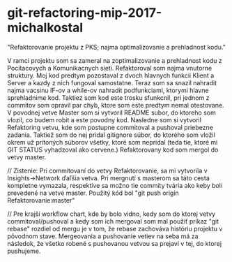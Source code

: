 # git-refactoring-mip-2017-michalkostal
"Refaktorovanie projektu z PKS; najma optimalizovanie a prehladnost kodu." 

V ramci projektu som sa zameral na zoptimalizovanie a prehladnost kodu z Pocitacovych a Komunikacnych sieti. Refaktoroval som najma vnutorne struktury. 
Moj kod predtym pozostaval z dvoch hlavnych funkcii Klient a Server a kazdy z nich fungoval samostatne. Teraz som sa snazil nahradit najma vacsinu IF-ov 
a while-ov nahradit podfunkciami, ktorymi hlavne sprehladnime kod. Taktiez som kod este trosku sfunkcnil, pri jednom z commitov som opravil par chyb, 
ktore som este predtym nemal otestovane. V povodnej vetve Master som si vytvoril README subor, do ktoreho som vlozil, co budem robit a este povodny kod. 
Nasledne som si vytvoril Refaktoring vetvu, kde som postupne commitoval a pushoval priebezne zadania. Taktiež som do nej pridal gitignore súbor, do 
ktorého som vložil okrem už prítoných súborov všetky, ktoré som nepridal (teda tie, ktoré mi GIT STATUS vyhadzoval ako cervene.) Refaktorovany kod som 
mergol do vetvy master.

// Zistenie: Pri commitovaní do vetvy Refaktorovanie, sa mi vytvorila v Insights->Network ďaľšia vetva. Pri mergnutí s masterom sa táto cesta kompletne 
vymazala, respektíve sa možno tie commity tvária ako keby boli prevedené na vetve master. Použitý kód bol "git push origin Refaktorovanie:master"

// Pre krajší workflow chart, kde by bolo vidno, kedy som do ktorej vetvy commitoval/pushoval a kedy som ich mergoval som mal použiť príkaz "git rebase"
rozdiel od mergu je v tom, že rebase zachováva históriu projektu v pôvodnom stave. Mergeovania a pushovanie vetiev na seba má za následok, že všetko 
robené s pushovanou vetvou sa prejaví v tej, do ktorej pushujeme.